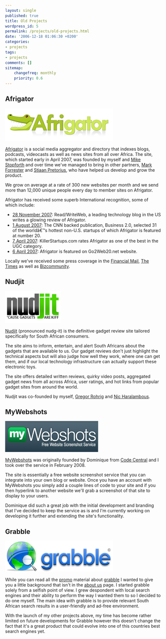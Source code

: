 ```yaml
---
layout: single
published: true
title: Old Projects
wordpress_id: 5
permalink: /projects/old-projects.html
date: '2006-12-18 01:06:30 +0200'
categories:
- projects
tags:
- projects
comments: []
sitemap:
    changefreq: monthly
    priority: 0.6
---
```

<h2 class="pagetitle">Afrigator</h2>
<a href="http://afrigator.com/" target="_blank"><img alt="africa's largest content aggregator" src="/assets/images/uploads/images/afrigator350x106.png" /></a>

<a href="http://afrigator.com">Afrigator</a> is a social media aggregator and directory that indexes blogs, podcasts, videocasts as well as news sites from all over Africa. The site, which started early in April 2007, was founded by myself and <a href="http://mikestopforth.com">Mike Stopforth</a> and over time we've managed to bring in other partners, <a href="http://markforrester.co.za">Mark Forrester</a> and <a href="http://www.stii.za.net">Stiaan Pretorius</a>, who have helped us develop and grow the product.

We grow on average at a rate of 300 new websites per month and we send more than 12,000 unique people every day to member sites on Afrigator.

Afrigator has received some superb International recognition, some of which include:

<ul>
<li><a href="http://www.readwriteweb.com/archives/afrigator.php">28 November 2007</a>: Read/WriteWeb, a leading technology blog in the US writes a glowing review of Afrigator.</li>
<li><a href="http://money.cnn.com/galleries/2007/biz2/0707/gallery.web_world.biz2/20.html">1 August 2007</a>: The CNN backed publication, Business 2.0, selected 31 of the world&acirc;&euro;&trade;s hottest non-U.S. startups of which Afrigator is featured at number 20.</li>
<li><a href="http://www.killerstartups.com/User-Gen-Content/Afrigator--Africas-Talking-Are-You-Listening/">7 April 2007</a>: KillerStartups.com rates Afrigator as one of the best in the UGC category. </li>
<li><a href="http://www.flickr.com/photos/justinhartman/457511489/">6 April 2007</a>: Afrigator is featured on Go2Web20.net website.</li>
</ul>
Locally we've received some press coverage in the <a href="http://secure.financialmail.co.za/07/0427/technology/atech.htm">Financial Mail</a>, <a href="http://www.thetimes.co.za/Business/Money/Article.aspx?id=526233">The Times</a> as well as <a href="http://bizcommunity.com/Article/196/16/16763.html">Bizcommunity</a>.



<h2 class="pagetitle">Nudjit</h2>
<a href="http://nudjit.com/" target="_blank"><img src='/assets/images/uploads/2008/03/nudjit.jpg' alt='Nudjit - Gadget Reviews for South Africa' /></a>

<a href="http://nudjit.com">Nudjit</a> (pronounced nudg-it) is the definitive gadget review site tailored specifically for South African consumers.

The site aims to inform, entertain, and alert South Africans about the gadgets that are available to us. Our gadget reviews don't just highlight the technical aspects but will also judge how well they work, where one can get them, and if our local technology infrastructure can actually support these electronic toys.

The site offers detailed written reviews, quirky video posts, aggregated gadget news from all across Africa, user ratings, and hot links from popular gadget sites from around the world.

Nudjit was co-founded by myself, <a href="http://groogle.co.za">Gregor Rohrig</a> and <a href="http://nicharalambous.com">Nic Haralambous</a>.



<h2 class="pagetitle">MyWebshots</h2>
<a href="http://www.mywebshots.co.za/" target="_blank"><img src='/assets/images/uploads/2008/03/mywebshots.jpg' alt='MyWebShots - Free Website Screenshot Service' /></a>

<a href="http://www.mywebshots.co.za">MyWebshots</a> was originally founded by Dominique from <a href="http://codecentral.co.za/">Code Central</a> and I took over the service in February 2008.

The site is essentially a free website screenshot service that you can integrate into your own blog or website. Once you have an account with MyWebshots you simply add a couple lines of code to your site and if you then hyperlink to another website we'll grab a screenshot of that site to display to your users.

Dominique did such a great job with the initial development and branding that I've decided to keep the service as is and I'm currently working on developing it further and extending the site's functionality.



<h2 class="pagetitle">Grabble</h2>
<a href="http://www.grabble.co.za/" target="_blank"><img alt="south african search engine" src="/assets/images/uploads/images/grabble.jpg" /></a>

While you can read all the <a href="http://www.grabble.co.za/about.php">promo</a> material about <a href="http://www.grabble.co.za">grabble</a> I wanted to give you a little background that isn't in the <a href="http://www.grabble.co.za/about.php">about us</a> page. I started grabble solely from a selfish point of view. I grew despondent with local search engines and their ability to perform the way I wanted them to so I decided to do one myself. The main idea with grabble is to provide relevant South African search results in a user-friendly and ad-free environment.

With the launch of my other projects above, my time has become rather limited on future developments for Grabble however this doesn't change the fact that it's a great product that could evolve into one of this countries best search engines yet.

